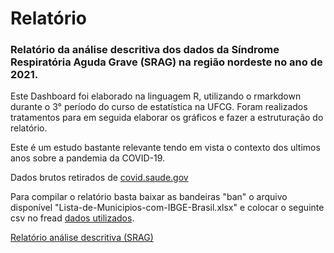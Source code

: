 # Relatório 

### Relatório da análise descritiva dos dados da Síndrome Respiratória Aguda Grave (SRAG) na região nordeste no ano de 2021.

Este Dashboard foi elaborado na linguagem R, utilizando o rmarkdown durante o 3° período do curso de estatística na UFCG.
Foram realizados tratamentos para em seguida elaborar os gráficos e fazer a estruturação do relatório.

Este é um estudo bastante relevante tendo em vista o contexto dos ultimos anos sobre a pandemia da COVID-19.

Dados brutos retirados de [covid.saude.gov](https://covid.saude.gov.br)  

Para compilar o relatório basta baixar as bandeiras "ban" o arquivo disponível "Lista-de-Municipios-com-IBGE-Brasil.xlsx" e colocar o seguinte csv no fread [dados utilizados](https://s3.sa-east-1.amazonaws.com/ckan.saude.gov.br/SRAG/2021/INFLUD21-15-03-2022.csv).

[Relatório análise descritiva (SRAG)](https://rpubs.com/Ronaldo_C_Silva/analise_srag) 
